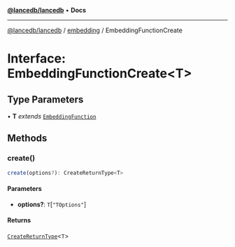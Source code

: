 [**@lancedb/lancedb**](../../../README.md) • **Docs**

***

[@lancedb/lancedb](../../../globals.md) / [embedding](../README.md) / EmbeddingFunctionCreate

# Interface: EmbeddingFunctionCreate&lt;T&gt;

## Type Parameters

• **T** *extends* [`EmbeddingFunction`](../classes/EmbeddingFunction.md)

## Methods

### create()

```ts
create(options?): CreateReturnType<T>
```

#### Parameters

* **options?**: `T`\[`"TOptions"`\]

#### Returns

[`CreateReturnType`](../type-aliases/CreateReturnType.md)&lt;`T`&gt;
